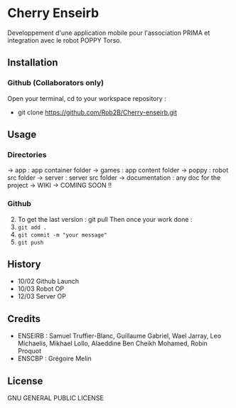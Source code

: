 
# Cherry Enseirb
Developpement d'une application mobile pour l'association PRIMA et integration avec le robot POPPY Torso.

## Installation 

### Github (Collaborators only)
Open your terminal, cd to your workspace repository :
- git clone https://github.com/Rob2B/Cherry-enseirb.git

## Usage

### Directories
-> app : app container folder
-> games : app content folder
-> poppy : robot src folder
-> server : server src folder
-> documentation : any doc for the project
-> WIKI -> COMING SOON !!

### Github 
2. To get the last version : git pull 
Then once your work done :
2. `git add .`
3. `git commit -m "your message"`
4. `git push`


## History
- 10/02 Github Launch
- 10/03 Robot OP
- 12/03 Server OP

## Credits
+ ENSEIRB : Samuel Truffier-Blanc, Guillaume Gabriel, Wael Jarray, Leo Michaelis, Mikhael Lollo, Alaeddine Ben Cheikh Mohamed, Robin Proquot
+ ENSCBP : Grégoire Melin

## License
GNU GENERAL PUBLIC LICENSE
